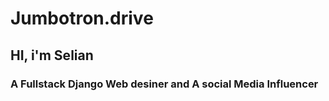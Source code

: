 # Jumbotron.drive
## HI, i'm Selian
### A Fullstack Django Web desiner and A social Media Influencer
